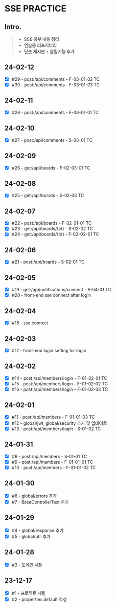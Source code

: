 # SSE PRACTICE

## Intro.
>- **SSE 공부 내용 정리**
>- **연습용 리포지터리**
>- **단순 게시판 + 알림기능 추가**

## 24-02-12
- [x] #29 - post:/api/comments - F-03-01-02 TC
- [x] #30 - post:/api/comments - F-03-01-03 TC

## 24-02-11
- [x] #28 - post:/api/comments - F-03-01-01 TC

## 24-02-10
- [x] #27 - post:/api/comments - S-03-01 TC

## 24-02-09
- [x] #26 - get:/api/boards - F-02-03-01 TC

## 24-02-08
- [x] #25 - get:/api/boards - S-02-03 TC

## 24-02-07
- [x] #22 - post:/api/boards - F-02-01-01 TC
- [x] #23 - get:/api/boards/{id} - S-02-02 TC
- [x] #24 - get:/api/boards/{id} - F-02-02-01 TC

## 24-02-06
- [x] #21 - post:/api/boards - S-02-01 TC

## 24-02-05
- [x] #19 - get:/api/notifications/connect - S-04-01 TC
- [x] #20 - front-end sse connect after login

## 24-02-04
- [x] #18 - sse connect

## 24-02-03
- [x] #17 - front-end login setting for login

## 24-02-02
- [x] #14 - post:/api/members/login - F-01-02-01 TC
- [x] #15 - post:/api/members/login - F-01-02-02 TC
- [x] #16 - post:/api/members/login - F-01-02-03 TC

## 24-02-01
- [x] #11 - post:/api/members - F-01-01-03 TC
- [x] #12 - global/jwt, global/security 추가 및 업데이트
- [x] #13 - post:/api/members/login - S-01-02 TC

## 24-01-31
- [x] #8 - post:/api/members - S-01-01 TC
- [x] #9 - post:/api/members - F-01-01-01 TC
- [x] #10 - post:/api/members - F-01-01-02 TC

## 24-01-30
- [x] #6 - global/errors 추가
- [x] #7 - BaseControllerTest 추가

## 24-01-29
- [x] #4 - global/response 추가
- [x] #5 - global/util 추가

## 24-01-28
- [x] #3 - 도메인 세팅

## 23-12-17
- [x] #1 - 프로젝트 세팅
- [x] #2 - properties.default 작성